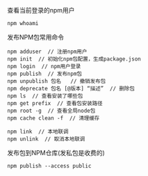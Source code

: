 
查看当前登录的npm用户  
```
npm whoami
```
发布NPM包常用命令  
```
npm adduser  // 注册npm用户
npm init  // 初始化npm包配置，生成package.json
npm login  // npm用户登录
npm publish  // 发布npm包
npm unpublish 包名   // 撤销发布包
npm deprecate 包名 [@版本] “描述”  // 删除包
npm ls  // 查看安装了哪些包
npm get prefix  // 查看包安装路径
npm root -g  // 查看全局node包
npm cache clean -f  // 清理缓存  

npm link  // 本地联调
npm unlink  // 取消本地联调
```
发布包到NPM仓库(发私包是收费的)  
```
npm publish --access public
```
